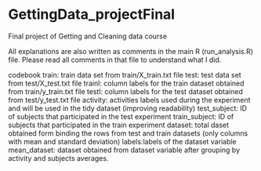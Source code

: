 # GettingData_projectFinal
Final project of Getting and Cleaning data course

All explanations are also written as comments in the main R (run_analysis.R) file. Please read all comments in that file to understand what I did.

codebook
train: train data set from train/X_train.txt file
test: test data set from test/X_test.txt file
trainl: column labels for the train dataset obtained from train/y_train.txt file
testl: column labels for the test dataset obtained from test/y_test.txt file
activity: activities labels used during the experiment and will be used in the tidy dataset (improving readability)
test_subject: ID of subjects that participated in the test experiment
train_subject: ID of subjects that participated in the train experiment
dataset: total daset obtained form binding the rows from test and train datasets (only columns with mean and standard deviation)
labels:labels of the dataset variable
mean_dataset: dataset obtained from dataset variable after grouping by activity and subjects averages.
